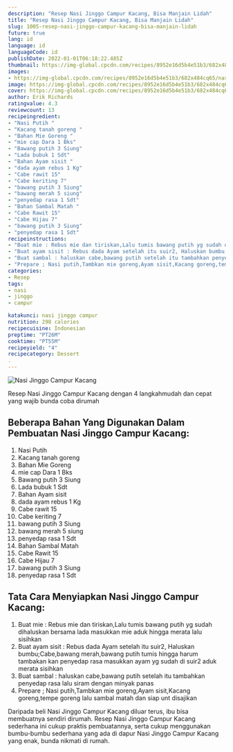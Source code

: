 ```yaml
---
description: "Resep Nasi Jinggo Campur Kacang, Bisa Manjain Lidah"
title: "Resep Nasi Jinggo Campur Kacang, Bisa Manjain Lidah"
slug: 1005-resep-nasi-jinggo-campur-kacang-bisa-manjain-lidah
future: true
lang: id
language: id
languageCode: id
publishDate: 2022-01-01T06:18:22.485Z 
thumbnail: https://img-global.cpcdn.com/recipes/8952e16d5b4e51b3/682x484cq65/nasi-jinggo-campur-kacang-foto-resep-utama.png
images:
- https://img-global.cpcdn.com/recipes/8952e16d5b4e51b3/682x484cq65/nasi-jinggo-campur-kacang-foto-resep-utama.png
image: https://img-global.cpcdn.com/recipes/8952e16d5b4e51b3/682x484cq65/nasi-jinggo-campur-kacang-foto-resep-utama.png
cover: https://img-global.cpcdn.com/recipes/8952e16d5b4e51b3/682x484cq65/nasi-jinggo-campur-kacang-foto-resep-utama.png
author: Erik Richards
ratingvalue: 4.3
reviewcount: 13
recipeingredient:
- "Nasi Putih "
- "Kacang tanah goreng "
- "Bahan Mie Goreng "
- "mie cap Dara 1 Bks"
- "Bawang putih 3 Siung"
- "Lada bubuk 1 Sdt"
- "Bahan Ayam sisit "
- "dada ayam rebus 1 Kg"
- "Cabe rawit 15"
- "Cabe keriting 7"
- "bawang putih 3 Siung"
- "bawang merah 5 siung"
- "penyedap rasa 1 Sdt"
- "Bahan Sambal Matah "
- "Cabe Rawit 15"
- "Cabe Hijau 7"
- "bawang putih 3 Siung"
- "penyedap rasa 1 Sdt"
recipeinstructions:
- "Buat mie : Rebus mie dan tiriskan,Lalu tumis bawang putih yg sudah dihaluskan bersama lada masukkan mie aduk hingga merata lalu sisihkan"
- "Buat ayam sisit : Rebus dada Ayam setelah itu suir2, Haluskan bumbu;Cabe,bawang merah,bawang putih tumis hingga harum tambakan kan penyedap rasa masukkan ayam yg sudah di suir2 aduk merata sisihkan"
- "Buat sambal : haluskan cabe,bawang putih setelah itu tambahkan penyedap rasa lalu siram dengan minyak panas"
- "Prepare ; Nasi putih,Tambkan mie goreng,Ayam sisit,Kacang goreng,tempe goreng lalu sambal matah dan siap unt disajikan"
categories:
- Resep
tags:
- nasi
- jinggo
- campur

katakunci: nasi jinggo campur 
nutrition: 298 calories
recipecuisine: Indonesian
preptime: "PT26M"
cooktime: "PT55M"
recipeyield: "4"
recipecategory: Dessert
. 
---
```



![Nasi Jinggo Campur Kacang](https://img-global.cpcdn.com/recipes/8952e16d5b4e51b3/682x484cq65/nasi-jinggo-campur-kacang-foto-resep-utama.png)

Resep Nasi Jinggo Campur Kacang    dengan 4 langkahmudah dan cepat yang wajib bunda coba dirumah

<!--inarticleads1-->

## Beberapa Bahan Yang Digunakan Dalam Pembuatan Nasi Jinggo Campur Kacang:

1. Nasi Putih 
1. Kacang tanah goreng 
1. Bahan Mie Goreng 
1. mie cap Dara 1 Bks
1. Bawang putih 3 Siung
1. Lada bubuk 1 Sdt
1. Bahan Ayam sisit 
1. dada ayam rebus 1 Kg
1. Cabe rawit 15
1. Cabe keriting 7
1. bawang putih 3 Siung
1. bawang merah 5 siung
1. penyedap rasa 1 Sdt
1. Bahan Sambal Matah 
1. Cabe Rawit 15
1. Cabe Hijau 7
1. bawang putih 3 Siung
1. penyedap rasa 1 Sdt



<!--inarticleads2-->

## Tata Cara Menyiapkan Nasi Jinggo Campur Kacang:

1. Buat mie : Rebus mie dan tiriskan,Lalu tumis bawang putih yg sudah dihaluskan bersama lada masukkan mie aduk hingga merata lalu sisihkan
1. Buat ayam sisit : Rebus dada Ayam setelah itu suir2, Haluskan bumbu;Cabe,bawang merah,bawang putih tumis hingga harum tambakan kan penyedap rasa masukkan ayam yg sudah di suir2 aduk merata sisihkan
1. Buat sambal : haluskan cabe,bawang putih setelah itu tambahkan penyedap rasa lalu siram dengan minyak panas
1. Prepare ; Nasi putih,Tambkan mie goreng,Ayam sisit,Kacang goreng,tempe goreng lalu sambal matah dan siap unt disajikan




Daripada   beli  Nasi Jinggo Campur Kacang  diluar terus, ibu  bisa membuatnya sendiri dirumah. Resep  Nasi Jinggo Campur Kacang  sederhana ini cukup praktis pembuatannya, serta cukup menggunakan bumbu-bumbu sederhana yang ada di dapur  Nasi Jinggo Campur Kacang  yang enak, bunda nikmati di rumah.
